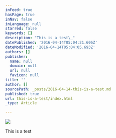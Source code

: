 ```yaml
---
inFeed: true
hasPage: true
inNav: false
inLanguage: null
starred: false
keywords: []
description: "This is a test\_"
datePublished: '2016-04-14T05:04:21.606Z'
dateModified: '2016-04-14T05:04:05.693Z'
authors: []
publisher:
  name: null
  domain: null
  url: null
  favicon: null
title: ''
author: []
sourcePath: _posts/2016-04-14-this-is-a-test.md
published: true
url: this-is-a-test/index.html
_type: Article

---
```

![](https://the-grid-user-content.s3-us-west-2.amazonaws.com/7484ba93-2755-419c-ba1b-b4ccdd72e97a.png)

This is a test